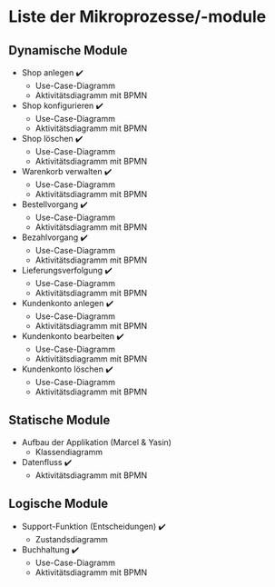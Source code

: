 # Liste der Mikroprozesse/-module

## Dynamische Module
- Shop anlegen    ✔️
  - Use-Case-Diagramm
  - Aktivitätsdiagramm mit BPMN
- Shop konfigurieren    ✔️
  - Use-Case-Diagramm
  - Aktivitätsdiagramm mit BPMN
- Shop löschen    ✔️
  - Use-Case-Diagramm
  - Aktivitätsdiagramm mit BPMN
- Warenkorb verwalten   ✔️
  - Use-Case-Diagramm
  - Aktivitätsdiagramm mit BPMN
- Bestellvorgang    ✔️
  - Use-Case-Diagramm
  - Aktivitätsdiagramm mit BPMN
- Bezahlvorgang   ✔️
  - Use-Case-Diagramm
  - Aktivitätsdiagramm mit BPMN
- Lieferungsverfolgung    ✔️
  - Use-Case-Diagramm
  - Aktivitätsdiagramm mit BPMN
- Kundenkonto anlegen   ✔️
  - Use-Case-Diagramm
  - Aktivitätsdiagramm mit BPMN
- Kundenkonto bearbeiten    ✔️
  - Use-Case-Diagramm
  - Aktivitätsdiagramm mit BPMN
- Kundenkonto löschen   ✔️
  - Use-Case-Diagramm
  - Aktivitätsdiagramm mit BPMN

## Statische Module
- Aufbau der Applikation (Marcel & Yasin)
  - Klassendiagramm
- Datenfluss ✔️
  - Aktivitätsdiagramm mit BPMN

## Logische Module
- Support-Funktion (Entscheidungen)  ✔️
  - Zustandsdiagramm
- Buchhaltung  ✔️
  - Use-Case-Diagramm
  - Aktivitätsdiagramm mit BPMN

